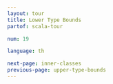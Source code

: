```yaml
---
layout: tour
title: Lower Type Bounds
partof: scala-tour

num: 19

language: th

next-page: inner-classes
previous-page: upper-type-bounds
---
```

